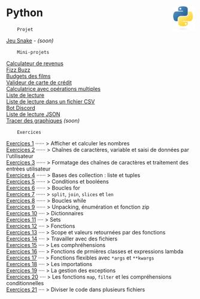 # Python <img align="right" src="src/images/Python-logo-notext.svg" alt="Python" title="Phthon" widht="auto" height="64px">

```
    Projet
```
[Jeu Snake]() - _(soon)_  
```
    Mini-projets
```
[Calculateur de revenus](miniProjet "Calculateur simple de revenus")  
[Fizz Buzz](FizzBuzz "Fizz Buzz")   
[Budgets des films](filmBudgets "Troisième defi : Budget des films")    
[Valideur de carte de crédit](creditCardValidator "Validateur de carte de crédit")  
[Calculatrice avec opérations multiples](calculator "Calculatrice avec opérations multiples")  
[Liste de lecture](bookslist "Liste de lecture très simple")  
[Liste de lecture dans un fichier CSV](booklist2 "Liste de lecture sauvegardée dans un fichier CSV (Comma Separated Values [valeurs séparées par des virgules] )")  
[Bot Discord](DocBot)  
[Liste de lecture JSON](jsonList "Liste de lecture dans un fichier JSON")  
[Tracer des graphiques]() _(soon)_
```
    Exercices
```
[Exercices 1](exercises/practice1) ······ > Afficher et calculer les nombres  
[Exercices 2](exercises/practice2) ······ > Chaînes de caractères, variable et saisi de données par l'utilisateur  
[Exercices 3](exercises/practice3) ······ > Formatage des chaînes de caractères et traitement des entrèes utilisateur  
[Exercices 4](exercises/practice4) ······ > Bases des collection : liste et tuples  
[Exercices 5](exercises/practice5) ······ > Conditions et booléens  
[Exercices 6](exercises/practice6) ······ > Boucles for  
[Exercices 7](exercises/practice7) ······ > `split`, `join`, `slices` et `len`  
[Exercices 8](exercises/practice8) ······ > Boucles while  
[Exercices 9](exercises/practice9) ······ > Unpacking, énumération et fonction zip  
[Exercices 10](exercises/practice10) ···· > Dictionnaires  
[Exercices 11](exercises/practice11) ···· > Sets  
[Exercices 12](exercises/practice12) ···· > Fonctions  
[Exercices 13](exercises/practice13) ···· > Scope et valeurs retournées par des fonctions  
[Exercices 14](exercises/practice14) ···· > Travailler avec des fichiers  
[Exercices 15](exercises/practice15) ···· > Les comphréhensions  
[Exercices 16](exercises/practice16) ···· > Fonctions de prmières classes et expressions lambda  
[Exercices 17](exercises/practice17) ···· > Fonctions flexibles avec `*args` et `**kwargs`  
[Exercices 18](exercises/practice18) ···· > Les importations  
[Exercices 19](exercises/practice19) ···· > La gestion des exceptions  
[Exercices 20](exercises/practice20) ···· > Les fonctions `map`, `filter` et les compréhensions conditionnelles  
[Exercices 21](exercises/practice21) ···· > Diviser le code dans plusieurs fichiers